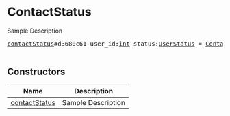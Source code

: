 # ContactStatus

Sample Description

<pre>
<a href="../constructor/contactStatus">contactStatus</a>#d3680c61 user_id:<a href="../type/int.md">int</a> status:<a href="../type/UserStatus.md">UserStatus</a> = <a href="../type/ContactStatus.md">ContactStatus</a>;

</pre>

## Constructors

| Name | Description |
|------|-------------|
| [contactStatus](../constructor/contactStatus.md) | Sample Description |

